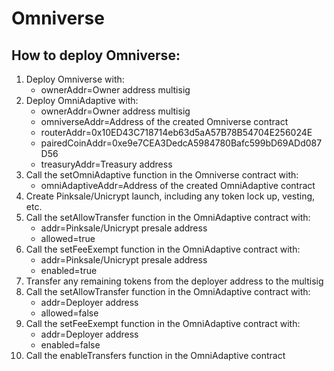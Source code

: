 # Omniverse

## How to deploy Omniverse:

1. Deploy Omniverse with:
    + ownerAddr=Owner address multisig
2. Deploy OmniAdaptive with:
    + ownerAddr=Owner address multisig
    + omniverseAddr=Address of the created Omniverse contract
    + routerAddr=0x10ED43C718714eb63d5aA57B78B54704E256024E
    + pairedCoinAddr=0xe9e7CEA3DedcA5984780Bafc599bD69ADd087D56
    + treasuryAddr=Treasury address
3. Call the setOmniAdaptive function in the Omniverse contract with:
    + omniAdaptiveAddr=Address of the created OmniAdaptive contract
4. Create Pinksale/Unicrypt launch, including any token lock up, vesting, etc.
5. Call the setAllowTransfer function in the OmniAdaptive contract with:
   + addr=Pinksale/Unicrypt presale address
   + allowed=true
6. Call the setFeeExempt function in the OmniAdaptive contract with:
   + addr=Pinksale/Unicrypt presale address
   + enabled=true
7. Transfer any remaining tokens from the deployer address to the multisig
8. Call the setAllowTransfer function in the OmniAdaptive contract with:
   + addr=Deployer address
   + allowed=false
9. Call the setFeeExempt function in the OmniAdaptive contract with:
   + addr=Deployer address
   + enabled=false
10. Call the enableTransfers function in the OmniAdaptive contract
